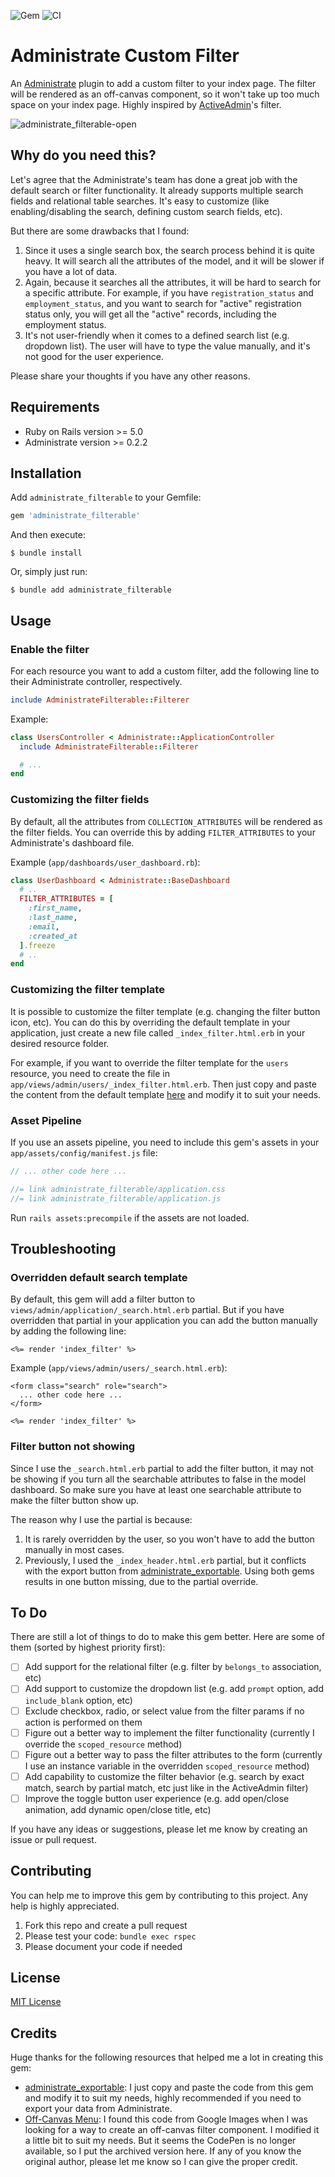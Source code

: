![Gem](https://img.shields.io/gem/v/administrate_filterable.svg)
![CI](https://github.com/IrvanFza/administrate_filterable/workflows/CI/badge.svg)

# Administrate Custom Filter

An [Administrate](https://github.com/thoughtbot/administrate/) plugin to add a custom filter to your index page. The filter will be rendered as an off-canvas component, so it won't take up too much space on your index page. Highly inspired by [ActiveAdmin](https://github.com/activeadmin/activeadmin)'s filter.

![administrate_filterable-open](https://github.com/IrvanFza/administrate_filterable/assets/4778169/c127f425-ed7b-4ea8-b92f-4644072b1576)

## Why do you need this?

Let's agree that the Administrate's team has done a great job with the default search or filter functionality. It already supports multiple search fields and relational table searches. It's easy to customize (like enabling/disabling the search, defining custom search fields, etc).

But there are some drawbacks that I found:
1. Since it uses a single search box, the search process behind it is quite heavy. It will search all the attributes of the model, and it will be slower if you have a lot of data.
2. Again, because it searches all the attributes, it will be hard to search for a specific attribute. For example, if you have `registration_status` and `employment_status`, and you want to search for "active" registration status only, you will get all the "active" records, including the employment status.
3. It's not user-friendly when it comes to a defined search list (e.g. dropdown list). The user will have to type the value manually, and it's not good for the user experience.

Please share your thoughts if you have any other reasons.

## Requirements

- Ruby on Rails version >= 5.0
- Administrate version >= 0.2.2

## Installation

Add `administrate_filterable` to your Gemfile:

```ruby
gem 'administrate_filterable'
```

And then execute:
```
$ bundle install
```

Or, simply just run:
```
$ bundle add administrate_filterable
```

## Usage

### Enable the filter
For each resource you want to add a custom filter, add the following line to their Administrate controller, respectively.
```ruby
include AdministrateFilterable::Filterer
```

Example:
```ruby
class UsersController < Administrate::ApplicationController
  include AdministrateFilterable::Filterer

  # ...
end
```

### Customizing the filter fields
By default, all the attributes from `COLLECTION_ATTRIBUTES` will be rendered as the filter fields. You can override this by adding `FILTER_ATTRIBUTES` to your Administrate's dashboard file.

Example (`app/dashboards/user_dashboard.rb`):
```ruby
class UserDashboard < Administrate::BaseDashboard
  # ..
  FILTER_ATTRIBUTES = [
    :first_name,
    :last_name,
    :email,
    :created_at
  ].freeze
  # ..
end
```

### Customizing the filter template
It is possible to customize the filter template (e.g. changing the filter button icon, etc). You can do this by overriding the default template in your application, just create a new file called `_index_filter.html.erb` in your desired resource folder.

For example, if you want to override the filter template for the `users` resource, you need to create the file in `app/views/admin/users/_index_filter.html.erb`. Then just copy and paste the content from the default template [here](app/views/admin/application/_index_filter.html.erb) and modify it to suit your needs.

### Asset Pipeline
If you use an assets pipeline, you need to include this gem's assets in your `app/assets/config/manifest.js` file:
```javascript
// ... other code here ...

//= link administrate_filterable/application.css
//= link administrate_filterable/application.js
```

Run `rails assets:precompile` if the assets are not loaded.


## Troubleshooting
### Overridden default search template
By default, this gem will add a filter button to `views/admin/application/_search.html.erb` partial. But if you have overridden that partial in your application you can add the button manually by adding the following line:
```erb
<%= render 'index_filter' %>
```

Example (`app/views/admin/users/_search.html.erb`):
```erb
<form class="search" role="search">
  ... other code here ...
</form>

<%= render 'index_filter' %>
```

### Filter button not showing
Since I use the `_search.html.erb` partial to add the filter button, it may not be showing if you turn all the searchable attributes to false in the model dashboard. So make sure you have at least one searchable attribute to make the filter button show up.

The reason why I use the partial is because:
1. It is rarely overridden by the user, so you won't have to add the button manually in most cases.
2. Previously, I used the `_index_header.html.erb` partial, but it conflicts with the export button from [administrate_exportable](https://github.com/SourceLabsLLC/administrate_exportable). Using both gems results in one button missing, due to the partial override.

## To Do
There are still a lot of things to do to make this gem better. Here are some of them (sorted by highest priority first):
- [ ] Add support for the relational filter (e.g. filter by `belongs_to` association, etc)
- [ ] Add support to customize the dropdown list (e.g. add `prompt` option, add `include_blank` option, etc)
- [ ] Exclude checkbox, radio, or select value from the filter params if no action is performed on them
- [ ] Figure out a better way to implement the filter functionality (currently I override the `scoped_resource` method)
- [ ] Figure out a better way to pass the filter attributes to the form (currently I use an instance variable in the overridden `scoped_resource` method)
- [ ] Add capability to customize the filter behavior (e.g. search by exact match, search by partial match, etc just like in the ActiveAdmin filter)
- [ ] Improve the toggle button user experience (e.g. add open/close animation, add dynamic open/close title, etc)

If you have any ideas or suggestions, please let me know by creating an issue or pull request.

## Contributing
You can help me to improve this gem by contributing to this project. Any help is highly appreciated.
1. Fork this repo and create a pull request
2. Please test your code: `bundle exec rspec`
3. Please document your code if needed

## License

[MIT License](https://github.com/IrvanFza/administrate_filterable/blob/master/LICENSE)

## Credits
Huge thanks for the following resources that helped me a lot in creating this gem:
- [administrate_exportable](https://github.com/SourceLabsLLC/administrate_exportable): I just copy and paste the code from this gem and modify it to suit my needs, highly recommended if you need to export your data from Administrate.
- [Off-Canvas Menu](https://web.archive.org/web/20210304195120/https://codepen.io/11bits/pen/jryEGW): I found this code from Google Images when I was looking for a way to create an off-canvas filter component. I modified it a little bit to suit my needs. But it seems the CodePen is no longer available, so I put the archived version here. If any of you know the original author, please let me know so I can give the proper credit.
